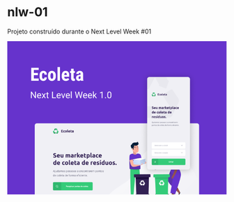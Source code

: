 # nlw-01
Projeto construído durante o Next Level Week #01

![Alt text](readme/capa.png?raw=true "Capa Ecoleta")